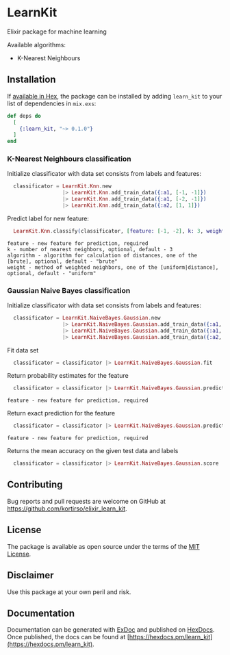 # LearnKit

Elixir package for machine learning

Available algorithms:

- K-Nearest Neighbours

## Installation

If [available in Hex](https://hex.pm/docs/publish), the package can be installed
by adding `learn_kit` to your list of dependencies in `mix.exs`:

```elixir
def deps do
  [
    {:learn_kit, "~> 0.1.0"}
  ]
end
```

### K-Nearest Neighbours classification

Initialize classificator with data set consists from labels and features:

```elixir
  classificator = LearnKit.Knn.new
                  |> LearnKit.Knn.add_train_data({:a1, [-1, -1]})
                  |> LearnKit.Knn.add_train_data({:a1, [-2, -1]})
                  |> LearnKit.Knn.add_train_data({:a2, [1, 1]})
```

Predict label for new feature:

```elixir
  LearnKit.Knn.classify(classificator, [feature: [-1, -2], k: 3, weight: "distance"])
```
    feature - new feature for prediction, required
    k - number of nearest neighbors, optional, default - 3
    algorithm - algorithm for calculation of distances, one of the [brute], optional, default - "brute"
    weight - method of weighted neighbors, one of the [uniform|distance], optional, default - "uniform"

### Gaussian Naive Bayes classification

Initialize classificator with data set consists from labels and features:

```elixir
  classificator = LearnKit.NaiveBayes.Gaussian.new
                  |> LearnKit.NaiveBayes.Gaussian.add_train_data({:a1, [-1, -1]})
                  |> LearnKit.NaiveBayes.Gaussian.add_train_data({:a1, [-2, -1]})
                  |> LearnKit.NaiveBayes.Gaussian.add_train_data({:a2, [1, 1]})
```

Fit data set

```elixir
  classificator = classificator |> LearnKit.NaiveBayes.Gaussian.fit
```

Return probability estimates for the feature

```elixir
  classificator = classificator |> LearnKit.NaiveBayes.Gaussian.predict_proba([1, 2])
```
    feature - new feature for prediction, required

Return exact prediction for the feature

```elixir
  classificator = classificator |> LearnKit.NaiveBayes.Gaussian.predict([1, 2])
```
    feature - new feature for prediction, required

Returns the mean accuracy on the given test data and labels

```elixir
  classificator = classificator |> LearnKit.NaiveBayes.Gaussian.score
```

## Contributing

Bug reports and pull requests are welcome on GitHub at https://github.com/kortirso/elixir_learn_kit.

## License

The package is available as open source under the terms of the [MIT License](http://opensource.org/licenses/MIT).

## Disclaimer

Use this package at your own peril and risk.

## Documentation

Documentation can be generated with [ExDoc](https://github.com/elixir-lang/ex_doc)
and published on [HexDocs](https://hexdocs.pm). Once published, the docs can
be found at [https://hexdocs.pm/learn_kit](https://hexdocs.pm/learn_kit).

